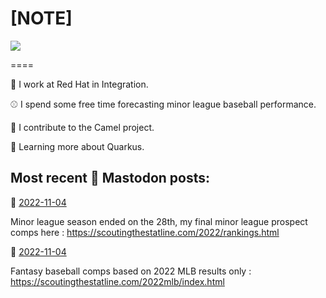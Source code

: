[NOTE]
====
<img src="https://github.com/cunningt/cunningt/workflows/Update%20README/badge.svg">

====

👔 I work at Red Hat in Integration.

⚾️ I spend some free time forecasting minor league baseball performance.

🐫 I contribute to the Camel project.

🤷 Learning more about Quarkus.


## Most recent 🦣 Mastodon posts:

🦣 [2022-11-04](https://mastodon.social/@tcunning/109286090283001920)

<p>Minor league season ended on the 28th, my final minor league prospect comps here : <a href="https://scoutingthestatline.com/2022/rankings.html" target="_blank" rel="nofollow noopener noreferrer"><span class="invisible">https://</span><span class="ellipsis">scoutingthestatline.com/2022/r</span><span class="invisible">ankings.html</span></a></p>

🦣 [2022-11-04](https://mastodon.social/@tcunning/109286088250456009)

<p>Fantasy baseball comps based on 2022 MLB results only : <a href="https://scoutingthestatline.com/2022mlb/index.html" target="_blank" rel="nofollow noopener noreferrer"><span class="invisible">https://</span><span class="ellipsis">scoutingthestatline.com/2022ml</span><span class="invisible">b/index.html</span></a></p>


